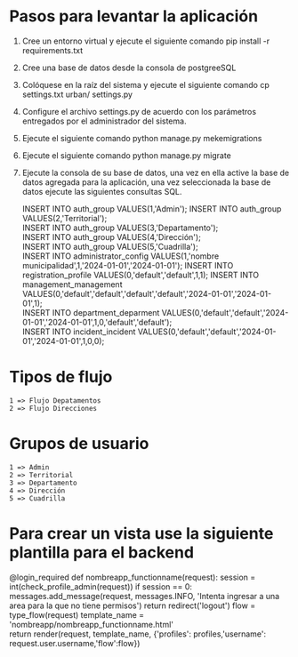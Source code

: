 # Pasos para levantar la aplicación

1.	Cree un entorno virtual y ejecute el siguiente comando pip install -r requirements.txt
2.	Cree una base de datos desde la consola de postgreeSQL
3.	Colóquese en la raíz del sistema y ejecute el siguiente comando cp settings.txt urban/ settings.py
4.	Configure el archivo settings.py de acuerdo con los parámetros entregados por el administrador del sistema.
5.	Ejecute el siguiente comando python manage.py mekemigrations
6.	Ejecute el siguiente comando python manage.py migrate
7.	Ejecute la consola de su base de datos, una vez en ella active la base de datos agregada para la        aplicación, una vez seleccionada la base de datos ejecute las siguientes consultas SQL.

    INSERT INTO auth_group VALUES(1,'Admin');
    INSERT INTO auth_group VALUES(2,'Territorial');    
    INSERT INTO auth_group VALUES(3,'Departamento');  
    INSERT INTO auth_group VALUES(4,'Dirección');      
    INSERT INTO auth_group VALUES(5,'Cuadrilla');  
    INSERT INTO administrator_config VALUES(1,'nombre municipalidad',1,'2024-01-01','2024-01-01');
    INSERT INTO registration_profile VALUES(0,'default','default',1,1);
    INSERT INTO management_management VALUES(0,'default','default','default','default','2024-01-01','2024-01-01',1);    
    INSERT INTO department_deparment VALUES(0,'default','default','2024-01-01','2024-01-01',1,0,'default','default');    
    INSERT INTO incident_incident VALUES(0,'default','default','2024-01-01','2024-01-01',1,0,0);    
# Tipos de flujo 
    1 => Flujo Depatamentos
    2 => Flujo Direcciones
# Grupos de usuario
    1 => Admin
    2 => Territorial
    3 => Departamento
    4 => Dirección
    5 => Cuadrilla

# Para crear un vista use la siguiente plantilla para el backend
@login_required
def nombreapp_functionname(request):
    session = int(check_profile_admin(request))
    if session == 0:
        messages.add_message(request, messages.INFO, 'Intenta ingresar a una area para la que no tiene permisos')
        return redirect('logout')
    flow = type_flow(request)
    template_name = 'nombreapp/nombreapp_functionname.html'    
    return render(request, template_name, {'profiles': profiles,'username': request.user.username,'flow':flow})
